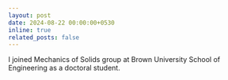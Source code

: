 ```yaml
---
layout: post
date: 2024-08-22 00:00:00+0530
inline: true
related_posts: false
---
```


I joined Mechanics of Solids group at Brown University School of Engineering as a doctoral student. 
